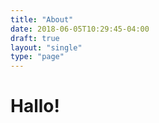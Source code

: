 ```yaml
---
title: "About"
date: 2018-06-05T10:29:45-04:00
draft: true
layout: "single"
type: "page"
---
```


# Hallo!